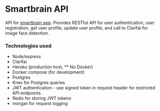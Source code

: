 # Smartbrain API

API for [smartbrain app](https://smart-brain-johndev86.herokuapp.com/). Provides RESTful API for user authentication, user registration, get user profile, update user profile, and call to Clarifai for image face detection.

### Technologies used

* Node/express
* Clarifai
* Heroku (production host, ** No Docker)
* Docker compose (for development)
* Postgres
* Knex for Postgres queries
* JWT authentication - use signed token in request header for restricted API endpoints.
* Redis for storing JWT tokens
* morgan for request logging


